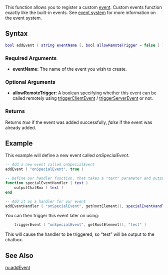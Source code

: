 This function allows you to register a custom [event](/event.md "wikilink"). Custom events function exactly like the built-in events. See [event system](/event_system.md "wikilink") for more information on the event system.

Syntax
------

``` lua
bool addEvent ( string eventName [, bool allowRemoteTrigger = false ] )   
```

### Required Arguments

-   **eventName:** The name of the event you wish to create.

### Optional Arguments

-   **allowRemoteTrigger:** A boolean specifying whether this event can be called remotely using [triggerClientEvent](/triggerClientEvent.md "wikilink") / [triggerServerEvent](/triggerServerEvent.md "wikilink") or not.

### Returns

Returns *true* if the event was added successfully, *false* if the event was already added.

Example
-------

This example will define a new event called *onSpecialEvent*.

``` lua
-- Add a new event called onSpecialEvent
addEvent ( "onSpecialEvent", true )

-- Define our handler function, that takes a "text" parameter and outputs it to the chatbox
function specialEventHandler ( text )
    outputChatBox ( text )
end

-- Add it as a handler for our event
addEventHandler ( "onSpecialEvent", getRootElement(), specialEventHandler )
```

You can then trigger this event later on using:

``` lua
    triggerEvent ( "onSpecialEvent", getRootElement(), "test" )
```

This will cause the handler to be triggered, so “test” will be output to the chatbox.

See Also
--------

[ru:addEvent](/ru:addEvent.md "wikilink")
